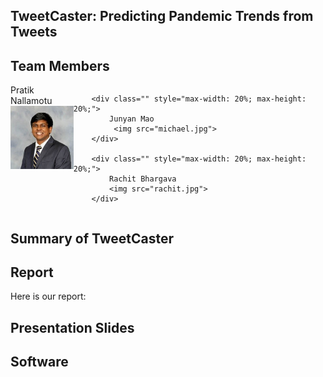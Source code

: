 ## TweetCaster: Predicting Pandemic Trends from Tweets

## Team Members

<div id="banner" style="overflow: hidden; display: flex; justify-content:space-around;">
        <div class="" style="max-width: 20%; max-height: 20%;">
            Pratik Nallamotu
            <img src="pratik.jpeg">
        </div>

        <div class="" style="max-width: 20%; max-height: 20%;">
            Junyan Mao
             <img src="michael.jpg">
        </div>

        <div class="" style="max-width: 20%; max-height: 20%;">
            Rachit Bhargava
            <img src="rachit.jpg">
        </div>

 </div>

## Summary of TweetCaster

## Report
<p>Here is our report: <a href="./CSE8803_final_report.pdf" download></a>
 </p>

## Presentation Slides

## Software
